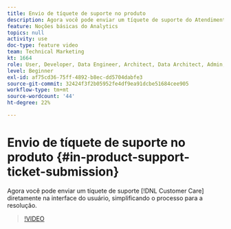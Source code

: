```yaml
---
title: Envio de tíquete de suporte no produto
description: Agora você pode enviar um tíquete de suporte do Atendimento ao cliente diretamente na interface do usuário, simplificando o processo para a resolução.
feature: Noções básicas do Analytics
topics: null
activity: use
doc-type: feature video
team: Technical Marketing
kt: 1664
role: User, Developer, Data Engineer, Architect, Data Architect, Admin, Leader
level: Beginner
exl-id: af75cd36-75ff-4892-b8ec-dd5704dabfe3
source-git-commit: 32424f3f2b05952fe4df9ea91dcbe51684cee905
workflow-type: tm+mt
source-wordcount: '44'
ht-degree: 22%

---
```


# Envio de tíquete de suporte no produto {#in-product-support-ticket-submission}

Agora você pode enviar um tíquete de suporte [!DNL Customer Care] diretamente na interface do usuário, simplificando o processo para a resolução.

>[!VIDEO](https://video.tv.adobe.com/v/23133/?quality=12)
